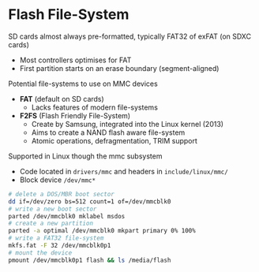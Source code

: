 # Flash File-System

SD cards almost always pre-formatted, typically FAT32 of exFAT (on SDXC cards)

* Most controllers optimises for FAT
* First partition starts on an erase boundary (segment-aligned)

Potential file-systems to use on MMC devices

* **FAT** (default on SD cards)
  - Lacks features of modern file-systems 
* **F2FS** (Flash Friendly File-System)
  - Create by Samsung, integrated into the Linux kernel (2013)
  - Aims to create a NAND flash aware file-system
  - Atomic operations, defragmentation, TRIM support

Supported in Linux though the mmc subsystem

* Code located in `drivers/mmc` and headers in `include/linux/mmc/`
* Block device `/dev/mmc*`


```bash
# delete a DOS/MBR boot sector
dd if=/dev/zero bs=512 count=1 of=/dev/mmcblk0
# write a new boot sector
parted /dev/mmcblk0 mklabel msdos
# create a new partition
parted -a optimal /dev/mmcblk0 mkpart primary 0% 100%
# write a FAT32 file-system
mkfs.fat -F 32 /dev/mmcblk0p1
# mount the device
pmount /dev/mmcblk0p1 flash && ls /media/flash
```
